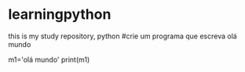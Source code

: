# learningpython
this is my study repository, python
#crie um programa que escreva olá mundo

m1='olá mundo'
print(m1)

